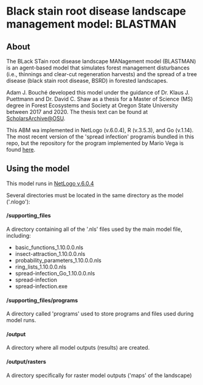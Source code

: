 # Black stain root disease landscape management model: BLASTMAN
## About
The BLack STain root disease landscape MANagement model (BLASTMAN) is an agent-based model that simulates forest management disturbances (i.e., thinnings and clear-cut regeneration harvests) and the spread of a tree disease (black stain root disease, BSRD) in forested landscapes.

Adam J. Bouché developed this model under the guidance of Dr. Klaus J. Puettmann and Dr. David C. Shaw as a thesis for a Master of Science (MS) degree in Forest Ecosystems and Society at Oregon State University between 2017 and 2020. The thesis text can be found at [ScholarsArchive@OSU](https://ir.library.oregonstate.edu/concern/graduate_thesis_or_dissertations/c247f0268?locale=en).

This ABM wa implemented in NetLogo (v.6.0.4), R (v.3.5.3), and Go (v.1.14). The most recent version of the 'spread infection' programis bundled in this repo, but the repository for the program implemented by Mario Vega is found [here](https://github.com/mariowhowrites/spread-infection).

## Using the model
This model runs in [NetLogo v.6.0.4](http://ccl.northwestern.edu/netlogo/)

Several directories must be located in the same directory as the model ('.nlogo'):

  #### /supporting_files
  A directory containing all of the '.nls' files used by the main model file, including:

  * basic_functions_1.10.0.0.nls
  * insect-attraction_1.10.0.0.nls
  * probability_parameters_1.10.0.0.nls
  * ring_lists_1.10.0.0.nls
  * spread-infection_Go_1.10.0.0.nls
  * spread-infection
  * spread-infection.exe

  #### /supporting_files/programs
  A directory called 'programs' used to store programs and files used during model runs.
  
  #### /output
  A directory where all model outputs (results) are created.
  
  #### /output/rasters
  A directory specifically for raster model outputs ('maps' of the landscape)
